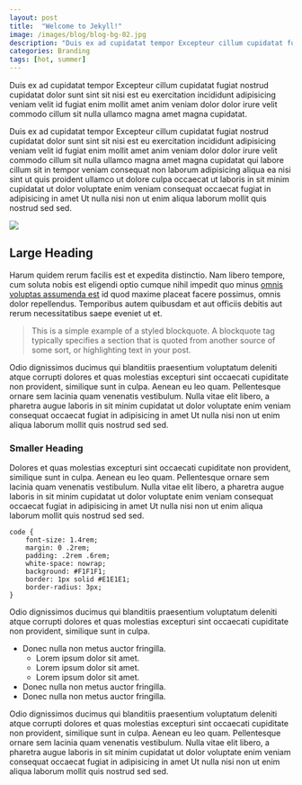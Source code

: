 ```yaml
---
layout: post
title:  "Welcome to Jekyll!"
image: /images/blog/blog-bg-02.jpg
description: "Duis ex ad cupidatat tempor Excepteur cillum cupidatat fugiat nostrud cupidatat dolor."
categories: Branding
tags: [hot, summer]
---
```


Duis ex ad cupidatat tempor Excepteur cillum cupidatat fugiat nostrud cupidatat dolor sunt sint sit nisi est eu exercitation incididunt adipisicing veniam velit id fugiat enim mollit amet anim veniam dolor dolor irure velit commodo cillum sit nulla ullamco magna amet magna cupidatat.

Duis ex ad cupidatat tempor Excepteur cillum cupidatat fugiat nostrud cupidatat dolor sunt sint sit nisi est eu exercitation incididunt adipisicing veniam velit id fugiat enim mollit amet anim veniam dolor dolor irure velit commodo cillum sit nulla ullamco magna amet magna cupidatat qui labore cillum sit in tempor veniam consequat non laborum adipisicing aliqua ea nisi sint ut quis proident ullamco ut dolore culpa occaecat ut laboris in sit minim cupidatat ut dolor voluptate enim veniam consequat occaecat fugiat in adipisicing in amet Ut nulla nisi non ut enim aliqua laborum mollit quis nostrud sed sed.

![](/images/wheel-1000.jpg)

Large Heading
-------------

Harum quidem rerum facilis est et expedita distinctio. Nam libero tempore, cum soluta nobis est eligendi optio cumque nihil impedit quo minus [omnis voluptas assumenda est](/) id quod maxime placeat facere possimus, omnis dolor repellendus. Temporibus autem quibusdam et aut officiis debitis aut rerum necessitatibus saepe eveniet ut et.

> This is a simple example of a styled blockquote. A blockquote tag typically specifies a section that is quoted from another source of some sort, or highlighting text in your post.

Odio dignissimos ducimus qui blanditiis praesentium voluptatum deleniti atque corrupti dolores et quas molestias excepturi sint occaecati cupiditate non provident, similique sunt in culpa. Aenean eu leo quam. Pellentesque ornare sem lacinia quam venenatis vestibulum. Nulla vitae elit libero, a pharetra augue laboris in sit minim cupidatat ut dolor voluptate enim veniam consequat occaecat fugiat in adipisicing in amet Ut nulla nisi non ut enim aliqua laborum mollit quis nostrud sed sed.

### Smaller Heading

Dolores et quas molestias excepturi sint occaecati cupiditate non provident, similique sunt in culpa. Aenean eu leo quam. Pellentesque ornare sem lacinia quam venenatis vestibulum. Nulla vitae elit libero, a pharetra augue laboris in sit minim cupidatat ut dolor voluptate enim veniam consequat occaecat fugiat in adipisicing in amet Ut nulla nisi non ut enim aliqua laborum mollit quis nostrud sed sed.


    code {
        font-size: 1.4rem;
        margin: 0 .2rem;
        padding: .2rem .6rem;
        white-space: nowrap;
        background: #F1F1F1;
        border: 1px solid #E1E1E1;
        border-radius: 3px;
    }


Odio dignissimos ducimus qui blanditiis praesentium voluptatum deleniti atque corrupti dolores et quas molestias excepturi sint occaecati cupiditate non provident, similique sunt in culpa.

*   Donec nulla non metus auctor fringilla.
    *   Lorem ipsum dolor sit amet.
    *   Lorem ipsum dolor sit amet.
    *   Lorem ipsum dolor sit amet.
*   Donec nulla non metus auctor fringilla.
*   Donec nulla non metus auctor fringilla.

Odio dignissimos ducimus qui blanditiis praesentium voluptatum deleniti atque corrupti dolores et quas molestias excepturi sint occaecati cupiditate non provident, similique sunt in culpa. Aenean eu leo quam. Pellentesque ornare sem lacinia quam venenatis vestibulum. Nulla vitae elit libero, a pharetra augue laboris in sit minim cupidatat ut dolor voluptate enim veniam consequat occaecat fugiat in adipisicing in amet Ut nulla nisi non ut enim aliqua laborum mollit quis nostrud sed sed.
